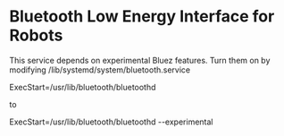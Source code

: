 # Bluetooth Low Energy Interface for Robots

This service depends on experimental Bluez features. Turn them on by modifying /lib/systemd/system/bluetooth.service 

ExecStart=/usr/lib/bluetooth/bluetoothd

to

ExecStart=/usr/lib/bluetooth/bluetoothd --experimental
